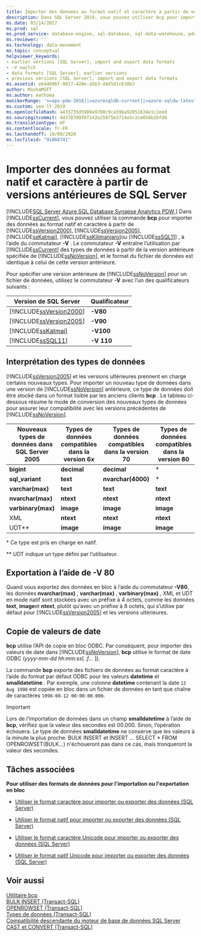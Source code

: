 ```yaml
---
title: Importer des données au format natif et caractère à partir de versions antérieures de SQL Server
description: Dans SQL Server 2019, vous pouvez utiliser bcp pour importer des données au format natif et caractère à partir d’autres versions de SQL Server à l’aide du commutateur -V avec un qualificateur.
ms.date: 03/14/2017
ms.prod: sql
ms.prod_service: database-engine, sql-database, sql-data-warehouse, pdw
ms.reviewer: ''
ms.technology: data-movement
ms.topic: conceptual
helpviewer_keywords:
- earlier versions [SQL Server], import and export data formats
- -V switch
- data formats [SQL Server], earlier versions
- previous versions [SQL Server], import and export data formats
ms.assetid: e644696f-9017-428e-a5b3-d445d1c630b3
author: MashaMSFT
ms.author: mathoma
monikerRange: '>=aps-pdw-2016||=azuresqldb-current||=azure-sqldw-latest||>=sql-server-2016||=sqlallproducts-allversions||>=sql-server-linux-2017||=azuresqldb-mi-current'
ms.custom: seo-lt-2019
ms.openlocfilehash: a433735d5989a9708c9ca59ba92051634e1c2eed
ms.sourcegitcommit: 4d370399f6f142e25075b3714e5c2ce056b1bfd0
ms.translationtype: HT
ms.contentlocale: fr-FR
ms.lasthandoff: 10/09/2020
ms.locfileid: "91868741"
---
```

# <a name="import-native-and-character-format-data-from-earlier-versions-of-sql-server"></a>Importer des données au format natif et caractère à partir de versions antérieures de SQL Server
[!INCLUDE[SQL Server Azure SQL Database Synapse Analytics PDW ](../../includes/applies-to-version/sql-asdb-asdbmi-asa-pdw.md)]
  Dans [!INCLUDE[ssCurrent](../../includes/sscurrent-md.md)], vous pouvez utiliser la commande **bcp** pour importer des données au format natif et caractère à partir de [!INCLUDE[ssVersion2000](../../includes/ssversion2000-md.md)], [!INCLUDE[ssVersion2005](../../includes/ssversion2005-md.md)], [!INCLUDE[ssKatmai](../../includes/sskatmai-md.md)], [!INCLUDE[ssKilimanjaro](../../includes/sskilimanjaro-md.md)]ou [!INCLUDE[ssSQL11](../../includes/sssql11-md.md)] , à l’aide du commutateur **-V** . Le commutateur **-V** entraîne l’utilisation par [!INCLUDE[ssCurrent](../../includes/sscurrent-md.md)] des types de données à partir de la version antérieure spécifiée de [!INCLUDE[ssNoVersion](../../includes/ssnoversion-md.md)], et le format du fichier de données est identique à celui de cette version antérieure.  
  
 Pour spécifier une version antérieure de [!INCLUDE[ssNoVersion](../../includes/ssnoversion-md.md)] pour un fichier de données, utilisez le commutateur **-V** avec l’un des qualificateurs suivants :  
  
|Version de SQL Server|Qualificateur|  
|------------------------|---------------|  
|[!INCLUDE[ssVersion2000](../../includes/ssversion2000-md.md)]|**-V80**|  
|[!INCLUDE[ssVersion2005](../../includes/ssversion2005-md.md)]|**-V90**|  
|[!INCLUDE[ssKatmai](../../includes/sskatmai-md.md)]|**-V100**|  
|[!INCLUDE[ssSQL11](../../includes/sssql11-md.md)]|**-V 110**|  
  
## <a name="interpretation-of-data-types"></a>Interprétation des types de données  
 [!INCLUDE[ssVersion2005](../../includes/ssversion2005-md.md)] et les versions ultérieures prennent en charge certains nouveaux types. Pour importer un nouveau type de données dans une version de [!INCLUDE[ssNoVersion](../../includes/ssnoversion-md.md)] antérieure, ce type de données doit être stocké dans un format lisible par les anciens clients **bcp** . Le tableau ci-dessous résume le mode de conversion des nouveaux types de données pour assurer leur compatibilité avec les versions précédentes de [!INCLUDE[ssNoVersion](../../includes/ssnoversion-md.md)].  
  
|Nouveaux types de données dans SQL Server 2005|Types de données compatibles dans la version 6*x*|Types de données compatibles dans la version 70|Types de données compatibles dans la version 80|  
|---------------------------------------|-------------------------------------------|-----------------------------------------|-----------------------------------------|  
|**bigint**|**decimal**|**decimal**|*|  
|**sql_variant**|**text**|**nvarchar(4000)**|*|  
|**varchar(max)**|**text**|**text**|**text**|  
|**nvarchar(max)**|**ntext**|**ntext**|**ntext**|  
|**varbinary(max)**|**image**|**image**|**image**|  
|XML|**ntext**|**ntext**|**ntext**|  
|UDT**|**image**|**image**|**image**|  
  
 \* Ce type est pris en charge en natif.  
  
 ** UDT indique un type défini par l’utilisateur.  
  
## <a name="exporting-using--v-80"></a>Exportation à l’aide de -V 80  
 Quand vous exportez des données en bloc à l’aide du commutateur **-V80**, les données **nvarchar(max)** , **varchar(max)** , **varbinary(max)** , XML et UDT en mode natif sont stockées avec un préfixe à 4 octets, comme les données **text**, **image**et **ntext**, plutôt qu’avec un préfixe à 8 octets, qui s’utilise par défaut pour [!INCLUDE[ssVersion2005](../../includes/ssversion2005-md.md)] et les versions ultérieures.  
  
## <a name="copying-date-values"></a>Copie de valeurs de date  
 **bcp** utilise l’API de copie en bloc ODBC. Par conséquent, pour importer des valeurs de date dans [!INCLUDE[ssNoVersion](../../includes/ssnoversion-md.md)], **bcp** utilise le format de date ODBC (*yyyy-mm-dd hh:mm:ss*[ *.f...* ]).  
  
 La commande **bcp** exporte des fichiers de données au format caractère à l’aide du format par défaut ODBC pour les valeurs **datetime** et **smalldatetime** . Par exemple, une colonne **datetime** contenant la date `12 Aug 1998` est copiée en bloc dans un fichier de données en tant que chaîne de caractères `1998-08-12 00:00:00.000`.  
  
> [!IMPORTANT]  
>  Lors de l’importation de données dans un champ **smalldatetime** à l’aide de **bcp**, vérifiez que la valeur des secondes est 00.000. Sinon, l’opération échouera. Le type de données **smalldatetime** ne conserve que les valeurs à la minute la plus proche. BULK INSERT et INSERT ... SELECT * FROM OPENROWSET(BULK...) n'échoueront pas dans ce cas, mais tronqueront la valeur des secondes.  
  
##  <a name="related-tasks"></a><a name="RelatedTasks"></a> Tâches associées  
 **Pour utiliser des formats de données pour l'importation ou l'exportation en bloc**  
  
-   [Utiliser le format caractère pour importer ou exporter des données &#40;SQL Server&#41;](../../relational-databases/import-export/use-character-format-to-import-or-export-data-sql-server.md)  
  
-   [Utiliser le format natif pour importer ou exporter des données &#40;SQL Server&#41;](../../relational-databases/import-export/use-native-format-to-import-or-export-data-sql-server.md)  
  
-   [Utiliser le format caractère Unicode pour importer ou exporter des données &#40;SQL Server&#41;](../../relational-databases/import-export/use-unicode-character-format-to-import-or-export-data-sql-server.md)  
  
-   [Utiliser le format natif Unicode pour importer ou exporter des données &#40;SQL Server&#41;](../../relational-databases/import-export/use-unicode-native-format-to-import-or-export-data-sql-server.md)  
  
## <a name="see-also"></a>Voir aussi  
 [Utilitaire bcp](../../tools/bcp-utility.md)   
 [BULK INSERT &#40;Transact-SQL&#41;](../../t-sql/statements/bulk-insert-transact-sql.md)   
 [OPENROWSET &#40;Transact-SQL&#41;](../../t-sql/functions/openrowset-transact-sql.md)   
 [Types de données &#40;Transact-SQL&#41;](../../t-sql/data-types/data-types-transact-sql.md)   
 [Compatibilité descendante du moteur de base de données SQL Server](../../database-engine/discontinued-database-engine-functionality-in-sql-server.md)   
 [CAST et CONVERT &#40;Transact-SQL&#41;](../../t-sql/functions/cast-and-convert-transact-sql.md)  
  
